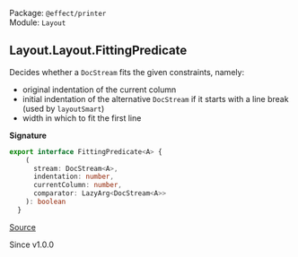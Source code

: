 Package: `@effect/printer`<br />
Module: `Layout`<br />

## Layout.Layout.FittingPredicate

Decides whether a `DocStream` fits the given constraints, namely:
- original indentation of the current column
- initial indentation of the alternative `DocStream` if it starts with
  a line break (used by `layoutSmart`)
- width in which to fit the first line

**Signature**

```ts
export interface FittingPredicate<A> {
    (
      stream: DocStream<A>,
      indentation: number,
      currentColumn: number,
      comparator: LazyArg<DocStream<A>>
    ): boolean
  }
```

[Source](https://github.com/Effect-TS/effect/tree/main/packages/printer/src/Layout.ts#L48)

Since v1.0.0